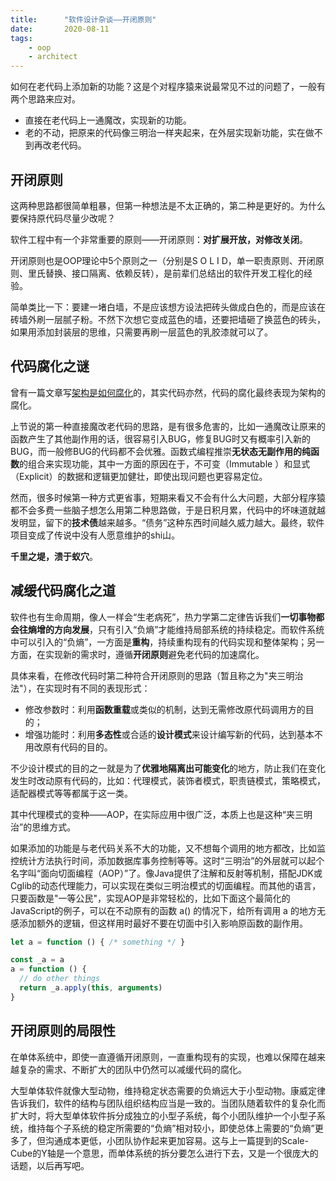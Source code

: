 ```yaml
---
title:      "软件设计杂谈——开闭原则"
date:       2020-08-11
tags:
    - oop
    - architect
---
```


如何在老代码上添加新的功能？这是个对程序猿来说最常见不过的问题了，一般有两个思路来应对。

- 直接在老代码上一通魔改，实现新的功能。
- 老的不动，把原来的代码像三明治一样夹起来，在外层实现新功能，实在做不到再改老代码。

## 开闭原则

这两种思路都很简单粗暴，但第一种想法是不太正确的，第二种是更好的。为什么要保持原代码尽量少改呢？

软件工程中有一个非常重要的原则——开闭原则：**对扩展开放，对修改关闭**。

开闭原则也是OOP理论中5个原则之一（分别是S O L I D，单一职责原则、开闭原则、里氏替换、接口隔离、依赖反转），是前辈们总结出的软件开发工程化的经验。

简单类比一下：要建一堵白墙，不是应该想方设法把砖头做成白色的，而是应该在砖墙外刷一层腻子粉。不然下次想它变成蓝色的墙，还要把墙砸了换蓝色的砖头，如果用添加封装层的思维，只需要再刷一层蓝色的乳胶漆就可以了。

## 代码腐化之谜

曾有一篇文章写[架构是如何腐化](https://www.infoq.cn/article/cjz-architecture-corruption/)的，其实代码亦然，代码的腐化最终表现为架构的腐化。

上节说的第一种直接魔改老代码的思路，是有很多危害的，比如一通魔改让原来的函数产生了其他副作用的话，很容易引入BUG，修复BUG时又有概率引入新的BUG，而一般修BUG的代码都不会优雅。函数式编程推崇**无状态无副作用的纯函数**的组合来实现功能，其中一方面的原因在于，不可变（Immutable ）和显式（Explicit）的数据和逻辑更加健壮，即使出现问题也更容易定位。

然而，很多时候第一种方式更省事，短期来看又不会有什么大问题，大部分程序猿都不会多费一些脑子想怎么用第二种思路做，于是日积月累，代码中的坏味道就越发明显，留下的**技术债**越来越多。“债务”这种东西时间越久威力越大。最终，软件项目变成了传说中没有人愿意维护的shi山。

**千里之堤，溃于蚁穴**。

## 减缓代码腐化之道

软件也有生命周期，像人一样会“生老病死”，热力学第二定律告诉我们**一切事物都会往熵增的方向发展**，只有引入“负熵”才能维持局部系统的持续稳定。而软件系统中可以引入的“负熵”，一方面是**重构**，持续重构现有的代码实现和整体架构；另一方面，在实现新的需求时，遵循**开闭原则**避免老代码的加速腐化。

具体来看，在修改代码时第二种符合开闭原则的思路（暂且称之为"夹三明治法"），在实现时有不同的表现形式：

- 修改参数时：利用**函数重载**或类似的机制，达到无需修改原代码调用方的目的；
- 增强功能时：利用**多态性**或合适的**设计模式**来设计编写新的代码，达到基本不用改原有代码的目的。

不少设计模式的目的之一就是为了**优雅地隔离出可能变化**的地方，防止我们在变化发生时改动原有代码的，比如：代理模式，装饰者模式，职责链模式，策略模式，适配器模式等等都属于这一类。

其中代理模式的变种——AOP，在实际应用中很广泛，本质上也是这种“夹三明治”的思维方式。

如果添加的功能是与老代码关系不大的功能，又不想每个调用的地方都改，比如监控统计方法执行时间，添加数据库事务控制等等。这时“三明治”的外层就可以起个名字叫“面向切面编程（AOP）”了。像Java提供了注解和反射等机制，搭配JDK或Cglib的动态代理能力，可以实现在类似三明治模式的切面编程。而其他的语言，只要函数是"一等公民"，实现AOP是非常轻松的，比如下面这个最简化的JavaScript的例子，可以在不动原有的函数 a() 的情况下，给所有调用 a 的地方无感添加额外的逻辑，但这样用时最好不要在切面中引入影响原函数的副作用。

```javascript
let a = function () { /* something */ }

const _a = a
a = function () {
  // do other things
  return _a.apply(this, arguments)
}
```

## 开闭原则的局限性

在单体系统中，即使一直遵循开闭原则，一直重构现有的实现，也难以保障在越来越复杂的需求、不断扩大的团队中仍然可以减缓代码的腐化。

大型单体软件就像大型动物，维持稳定状态需要的负熵远大于小型动物。康威定律告诉我们，软件的结构与团队组织结构应当是一致的。当团队随着软件的复杂化而扩大时，将大型单体软件拆分成独立的小型子系统，每个小团队维护一个小型子系统，维持每个子系统的稳定所需要的“负熵”相对较小，即使总体上需要的“负熵”更多了，但沟通成本更低，小团队协作起来更加容易。这与上一篇提到的Scale-Cube的Y轴是一个意思，而单体系统的拆分要怎么进行下去，又是一个很庞大的话题，以后再写吧。
